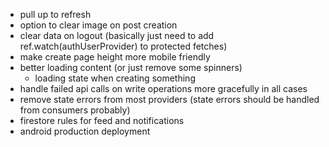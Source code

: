- pull up to refresh
- option to clear image on post creation
- clear data on logout (basically just need to add ref.watch(authUserProvider) to protected fetches)
- make create page height more mobile friendly
- better loading content (or just remove some spinners)
    - loading state when creating something
- handle failed api calls on write operations more gracefully in all cases
- remove state errors from most providers (state errors should be handled from consumers probably)
- firestore rules for feed and notifications
- android production deployment
